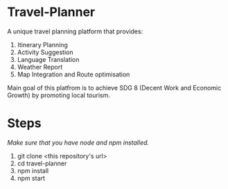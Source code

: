 # Travel-Planner
A unique travel planning platform that provides:
1. Itinerary Planning
2. Activity Suggestion
3. Language Translation
4. Weather Report
5. Map Integration and Route optimisation

Main goal of this platfrom is to achieve SDG 8 (Decent Work and Economic Growth) by promoting local tourism.

# Steps

<i> Make sure that you have node and npm installed. </i>

1. git clone <this repository's url>
2. cd travel-planner
3. npm install
4. npm start
